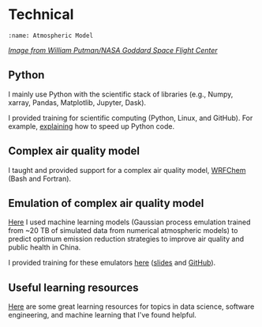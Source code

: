 # Technical

```{image} images/model_crop.png
:name: Atmospheric Model
```

[*Image from William Putman/NASA Goddard Space Flight Center*](https://www.nasa.gov/content/a-portrait-of-global-winds)  

## Python

I mainly use Python with the scientific stack of libraries (e.g., Numpy, xarray, Pandas, Matplotlib, Jupyter, Dask).  

I provided training for scientific computing (Python, Linux, and GitHub). For example, [explaining](https://www.lukeconibear.com/introduction_to_scientific_computing/tips_to_speed_up_python.html) how to speed up Python code.  

## Complex air quality model

I taught and provided support for a complex air quality model, [WRFChem](https://wrfchem-leeds.github.io/WRFotron/) (Bash and Fortran).  

## Emulation of complex air quality model

[Here](/emulator) I used machine learning models (Gaussian process emulation trained from ~20 TB of simulated data from numerical atmospheric models) to predict optimum emission reduction strategies to improve air quality and public health in China.  

I provided training for these emulators [here](https://colab.research.google.com/github/lukeconibear/emulator_training/blob/main/emulator_training.ipynb) ([slides](https://github.com/lukeconibear/emulator_training/blob/main/AGU2021_Luke-Conibear_Presentation.pdf) and [GitHub](https://github.com/lukeconibear/emulator_training)).

## Useful learning resources

[Here](/useful_learning_resources) are some great learning resources for topics in data science, software engineering, and machine learning that I've found helpful.  

